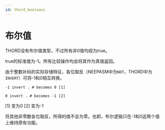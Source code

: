 ```yaml
---
id: thord_booleans
---
```

# 布尔值

THORD没有布尔值类型，不过所有非0值均视为true。

true的标准值为-1。所有比较操作均会将其作为真值返回。

由于整数补码的实际存储特征，各位取反（NEEPASM中为`NOT`，THORD中为`INVERT`）可将-1和0相互转换。


```
-1 invert . # becomes 0 [1]

0 invert . # becomes -1 [2]
```
[1] 变为0
[2] 变为-1

将其他非零数各位取反，所得的值不会为零。也即，布尔逻辑只在-1和0这两个值上维持原有功能。
